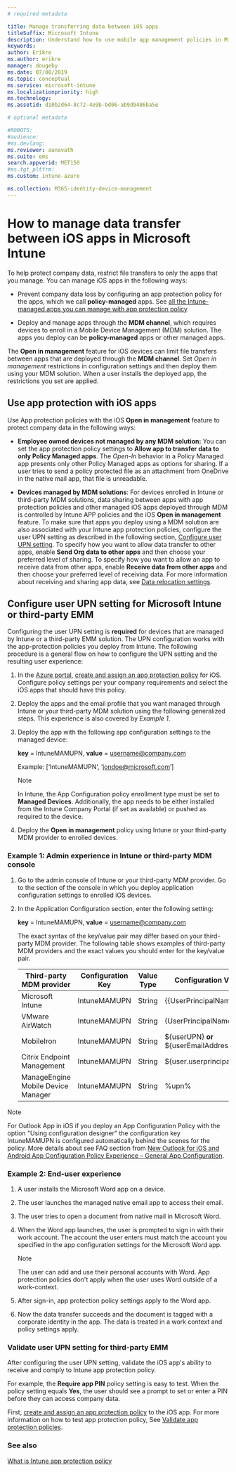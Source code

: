 ```yaml
---
# required metadata

title: Manage transferring data between iOS apps
titleSuffix: Microsoft Intune
description: Understand how to use mobile app management policies in Microsoft Intune to manage data transfers between apps.
keywords:
author: Erikre
ms.author: erikre
manager: dougeby
ms.date: 07/08/2019
ms.topic: conceptual
ms.service: microsoft-intune
ms.localizationpriority: high
ms.technology:
ms.assetid: d10b2d64-8c72-4e9b-bd06-ab9d9486ba5e

# optional metadata

#ROBOTS:
#audience:
#ms.devlang:
ms.reviewer: aanavath
ms.suite: ems
search.appverid: MET150
#ms.tgt_pltfrm:
ms.custom: intune-azure

ms.collection: M365-identity-device-management
---
```


# How to manage data transfer between iOS apps in Microsoft Intune

To help protect company data, restrict file transfers to only the apps that you manage. You can manage iOS apps in the following ways:

- Prevent company data loss by configuring an app protection policy for the apps, which we call **policy-managed** apps. See [all the Intune-managed apps you can manage with app protection policy](https://www.microsoft.com/cloud-platform/microsoft-intune-apps)

- Deploy and manage apps through the **MDM channel**, which requires devices to enroll in a Mobile Device Management (MDM) solution. The apps you deploy can be **policy-managed** apps or other managed apps.

The **Open in management** feature for iOS devices can limit file transfers between apps that are deployed through the **MDM channel**. Set *Open in management* restrictions in configuration settings and then deploy them using your MDM solution.  When a user installs the deployed app, the restrictions you set are applied.

## Use app protection with iOS apps
Use App protection policies with the iOS **Open in management** feature to protect company data in the following ways:

- **Employee owned devices not managed by any MDM solution:** You can set the app protection policy settings to **Allow app to transfer data to only Policy Managed apps**. The *Open-In* behavior in a Policy Managed app presents only other Policy Managed apps as options for sharing. If a user tries to send a policy protected file as an attachment from OneDrive in the native mail app, that file is unreadable.

- **Devices managed by MDM solutions**: For devices enrolled in Intune or third-party MDM solutions, data sharing between apps with app protection policies and other managed iOS apps deployed through MDM is controlled by Intune APP policies and the iOS **Open in management** feature. To make sure that apps you deploy using a MDM solution are also associated with your Intune app protection policies, configure the user UPN setting as described in the following section, [Configure user UPN setting](data-transfer-between-apps-manage-ios.md#configure-user-upn-setting-for-microsoft-intune-or-third-party-emm). To specify how you want to allow data transfer to other apps, enable **Send Org data to other apps** and then choose your preferred level of sharing. To specify how you want to allow an app to receive data from other apps, enable **Receive data from other apps** and then choose your preferred level of receiving data. For more information about receiving and sharing app data, see [Data relocation settings](app-protection-policy-settings-ios.md#data-protection).

## Configure user UPN setting for Microsoft Intune or third-party EMM
Configuring the user UPN setting is **required** for devices that are managed by Intune or a third-party EMM solution. The UPN configuration works with the app-protection policies you deploy from Intune. The following procedure is a general flow on how to configure the UPN setting and the resulting user experience:

1. In the [Azure portal](https://portal.azure.com), [create and assign an app protection policy](app-protection-policies.md) for iOS. Configure policy settings per your company requirements and select the iOS apps that should have this policy.

2. Deploy the apps and the email profile that you want managed through Intune or your third-party MDM solution using the following generalized steps. This experience is also covered by *Example 1*.

3. Deploy the app with the following app configuration settings to the managed device:

      **key** = IntuneMAMUPN, **value** = <username@company.com>

      Example: [‘IntuneMAMUPN’, ‘jondoe@microsoft.com’]
      
     > [!NOTE]
     > In Intune, the App Configuration policy enrollment type must be set to **Managed Devices**.
     > Additionally, the app needs to be either installed from the Intune Company Portal (if set as available) or pushed as required to the device. 

4. Deploy the **Open in management** policy using Intune or your third-party MDM provider to enrolled devices.


### Example 1: Admin experience in Intune or third-party MDM console

1. Go to the admin console of Intune or your third-party MDM provider. Go to the section of the console in which you deploy application configuration settings to enrolled iOS devices.

2. In the Application Configuration section, enter the following setting:

   **key** = IntuneMAMUPN, **value** = <username@company.com>

   The exact syntax of the key/value pair may differ based on your third-party MDM provider. The following table shows examples of third-party MDM providers and the exact values you should enter for the key/value pair.

   |Third-party MDM provider| Configuration Key | Value Type | Configuration Value|
   | ------- | ---- | ---- | ---- |
   |Microsoft Intune| IntuneMAMUPN | String | {{UserPrincipalName}}|
   |VMware AirWatch| IntuneMAMUPN | String | {UserPrincipalName}|
   |MobileIron | IntuneMAMUPN | String | ${userUPN} **or** ${userEmailAddress} |
   |Citrix Endpoint Management | IntuneMAMUPN | String | ${user.userprincipalname} |
   |ManageEngine Mobile Device Manager | IntuneMAMUPN | String | %upn% |

> [!NOTE]  
> For Outlook App in iOS if you deploy an App Configuration Policy with the option "Using configuration designer" the configuration key IntuneMAMUPN is configured automatically behind the scenes for the policy. More details about see FAQ section from [New Outlook for iOS and Android App Configuration Policy Experience – General App Configuration](https://techcommunity.microsoft.com/t5/Intune-Customer-Success/New-Outlook-for-iOS-and-Android-App-Configuration-Policy/ba-p/370481). 


### Example 2: End-user experience

1. A user installs the Microsoft Word app on a device.

2. The user launches the managed native email app to access their email.

3. The user tries to open a document from native mail in Microsoft Word.

4. When the Word app launches, the user is prompted to sign in with their work account. The account the user enters must match the account you specified in the app configuration settings for the Microsoft Word app.

    > [!NOTE]
    > The user can add and use their personal accounts with Word. App protection policies don't apply when the user uses Word outside of a work-context. 

5. After sign-in, app protection policy settings apply to the Word app.

6. Now the data transfer succeeds and the document is tagged with a corporate identity in the app.  The data is treated in a work context and  policy settings apply. 

### Validate user UPN setting for third-party EMM

After configuring the user UPN setting, validate the iOS app's ability to receive and comply to Intune app protection policy.

For example, the **Require app PIN** policy setting is easy to test. When the policy setting equals **Yes**, the user should see a prompt to set or enter a PIN before they can access company data.

First,  [create and assign an app protection policy](app-protection-policies.md) to the iOS app. For more information on how to test app protection policy, See [Validate app protection policies](app-protection-policies-validate.md).


### See also
[What is Intune app protection policy](app-protection-policy.md)
